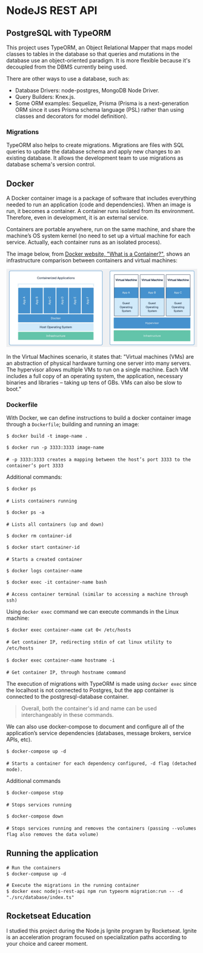 # NodeJS REST API

## PostgreSQL with TypeORM

This project uses TypeORM, an Object Relational Mapper that maps model classes to tables in the database so that queries and mutations in the database use an object-oriented paradigm. It is more flexible because it's decoupled from the DBMS currently being used.

There are other ways to use a database, such as:

- Database Drivers: node-postgres, MongoDB Node Driver.
- Query Builders: Knex.js.
- Some ORM examples: Sequelize, Prisma (Prisma is a next-generation ORM since it uses Prisma schema language (PSL) rather than using classes and decorators for model definition).

### Migrations

TypeORM also helps to create migrations. Migrations are files with SQL queries to update the database schema and apply new changes to an existing database. It allows the development team to use migrations as database schema's version control.

## Docker

A Docker container image is a package of software that includes everything needed to run an application (code and dependencies). When an image is run, it becomes a container. A container runs isolated from its environment. Therefore, even in development, it is an external service.

Containers are portable anywhere, run on the same machine, and share the machine’s OS system kernel (no need to set up a virtual machine for each service. Actually, each container runs as an isolated process).

The image below, from [Docker website, "What is a Container?"](https://www.docker.com/resources/what-container/), shows an infrastructure comparison between containers and virtual machines:

<img src=".github/docker-containers.png" width="696px">

In the Virtual Machines scenario, it states that: "Virtual machines (VMs) are an abstraction of physical hardware turning one server into many servers. The hypervisor allows multiple VMs to run on a single machine. Each VM includes a full copy of an operating system, the application, necessary binaries and libraries – taking up tens of GBs. VMs can also be slow to boot."

### Dockerfile

With Docker, we can define instructions to build a docker container image through a `Dockerfile`; building and running an image:

```shell
$ docker build -t image-name .
```

```shell
$ docker run -p 3333:3333 image-name

# -p 3333:3333 creates a mapping between the host’s port 3333 to the container’s port 3333
```

Additional commands:

```shell
$ docker ps

# Lists containers running
```

```shell
$ docker ps -a

# Lists all containers (up and down)
```

```shell
$ docker rm container-id
```

```shell
$ docker start container-id

# Starts a created container
```

```shell
$ docker logs container-name
```

```shell
$ docker exec -it container-name bash

# Access container terminal (similar to accessing a machine through ssh)
```

Using `docker exec` command we can execute commands in the Linux machine:

```shell
$ docker exec container-name cat 0< /etc/hosts

# Get container IP, redirecting stdin of cat linux utility to /etc/hosts

$ docker exec container-name hostname -i

# Get container IP, through hostname command
```

The execution of migrations with TypeORM is made using `docker exec` since the localhost is not connected to Postgres, but the app container is connected to the postgresql-database container.

> Overall, both the container's id and name can be used interchangeably in these commands.

We can also use docker-compose to document and configure all of the application’s service dependencies (databases, message brokers, service APIs, etc).

```shell
$ docker-compose up -d

# Starts a container for each dependency configured, -d flag (detached mode).
```

Additional commands

```shell
$ docker-compose stop

# Stops services running
```

```shell
$ docker-compose down

# Stops services running and removes the containers (passing --volumes flag also removes the data volume)
```

## Running the application

```shell
# Run the containers
$ docker-compuse up -d
```

```shell
# Execute the migrations in the running container
$ docker exec nodejs-rest-api npm run typeorm migration:run -- -d "./src/database/index.ts"
```

## Rocketseat Education

I studied this project during the Node.js Ignite program by Rocketseat. Ignite is an acceleration program focused on specialization paths according to your choice and career moment.
